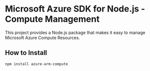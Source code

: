 # Microsoft Azure SDK for Node.js - Compute Management

This project provides a Node.js package that makes it easy to manage Microsoft Azure Compute Resources.

## How to Install

```bash
npm install azure-arm-compute
```